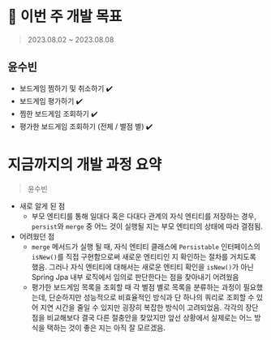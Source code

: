 # 🚀 이번 주 개발 목표

> 2023.08.02 ~ 2023.08.08

## 윤수빈

- 보드게임 찜하기 및 취소하기 ✔️
- 보드게임 평가하기 ✔️
- 찜한 보드게임 조회하기 ✔️
- 평가한 보드게임 조회하기 (전체 / 별점 별) ✔️

# 지금까지의 개발 과정 요약

> 윤수빈

- 새로 알게 된 점
    - 부모 엔티티를 통해 일대다 혹은 다대다 관계의 자식 엔티티를 저장하는 경우,
      `persist`와 `merge` 중 어느 것이 실행될 지는 부모 엔티티의 상태에 따라 결점됨.
- 어려웠던 점
  - `merge` 메서드가 실행 될 때, 자식 엔티티 클래스에 `Persistable` 인터페이스의 `isNew()`를 직접 구현함으로써 
    새로운 엔티티인 지 확인하는 절차를 거치도록 했음. 그러나 자식 엔티티에 대해서는 새로운 엔티티 확인을 `isNew()`가 아닌
    Spring Jpa 내부 로직에서 임의로 판단한다는 점을 찾아내기 어려웠음
  - 평가한 보드게임 목록을 조회할 때 각 별점 별로 목록을 분류하는 과정이 필요했는데, 단순하지만 성능적으로 비효율적인 방식과 
    단 하나의 쿼리로 조회할 수 있어 지연 시간을 줄일 수 있지만 굉장히 복잡한 방식이 고려되었음. 각각의 장단점을 비교해보다
    결국 다른 절충안을 찾았지만 앞선 상황에서 실제로는 어느 방식을 택하는 것이 좋은 지는 아직 잘 모르겠음.